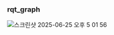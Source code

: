 ### rqt_graph

![스크린샷 2025-06-25 오후 5 01 56](https://github.com/user-attachments/assets/546a91e8-c86b-4fc7-900f-89b5d52cc155)
